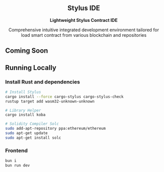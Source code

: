 <p align="center">
  <h2 align="center">Stylus IDE</h2>
  <p align="center"><b>Lightweight Stylus Contract IDE</b></p>
  <p align="center">Comprehensive intuitive integrated development environment tailored for load smart contract from various blockchain and repositories</p>
</p>

## Coming Soon

## Running Locally

### Install Rust and dependencies
```bash
# Install Stylus
cargo install --force cargo-stylus cargo-stylus-check
rustup target add wasm32-unknown-unknown

# Library Helper
cargo install koba

# Solidity Compiler Solc
sudo add-apt-repository ppa:ethereum/ethereum
sudo apt-get update
sudo apt-get install solc
```

### Frontend
```bash
bun i
bun run dev
```